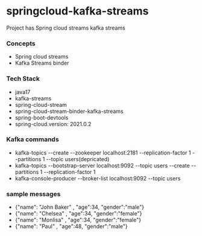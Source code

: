# springcloud-kafka-streams
Project has Spring cloud streams kafka streams

### Concepts
- Spring cloud streams
- Kafka Streams binder

### Tech Stack
- java17
- kafka-streams
- spring-cloud-stream
- spring-cloud-stream-binder-kafka-streams
- spring-boot-devtools
- spring-cloud.version: 2021.0.2

### Kafka commands
- kafka-topics --create --zookeeper localhost:2181 --replication-factor 1 --partitions 1 --topic users(depricated)
- kafka-topics --bootstrap-server localhost:9092 --topic users --create --partitions 1 --replication-factor 1
- kafka-console-producer --broker-list localhost:9092 --topic users

### sample messages
- {"name": "John Baker" , "age":34, "gender":"male"}
- {"name": "Chelsea" , "age":34, "gender":"female"}
- {"name": "Monlisa" , "age":34, "gender":"female"}
- {"name": "Paul" , "age":48, "gender":"male"}